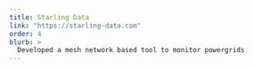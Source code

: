 ```yaml
---
title: Starling Data
link: "https://starling-data.com"
order: 4
blurb: >
  Developed a mesh network based tool to monitor powergrids
---
```

